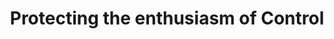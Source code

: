 ---
title: Protecting the enthusiasm of Control

type: sutra
position: 2

parent:
  type: lesson

---